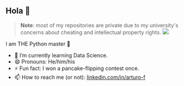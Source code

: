 ## Hola 👋

<!--
**arturofonseca/arturofonseca** is a ✨ _special_ ✨ repository because its `README.md` (this file) appears on your GitHub profile.

Here are some ideas to get you started:

- 🔭 I’m currently working on ...
- 🌱 I’m currently learning ...
- 👯 I’m looking to collaborate on ...
- 🤔 I’m looking for help with ...
- 💬 Ask me about ...
- 📫 How to reach me (or not): ...
- 😄 Pronouns: ...
- ⚡ Fun fact: ...
-->

> **Note**: most of my repositories are private due to my university's concerns about cheating and intellectual property rights.
> ![](https://i.pinimg.com/236x/9b/fb/2f/9bfb2f323aac7b806b524ec2d497034e.jpg)

I am THE Python master 🐍

- 🌱 I’m currently learning Data Science.
- 😄 Pronouns: He/him/his
- ⚡ Fun fact: I won a pancake-flipping contest once.
- 📫 How to reach me (or not): [linkedin.com/in/arturo-f](https://www.linkedin.com/in/arturo-f)
